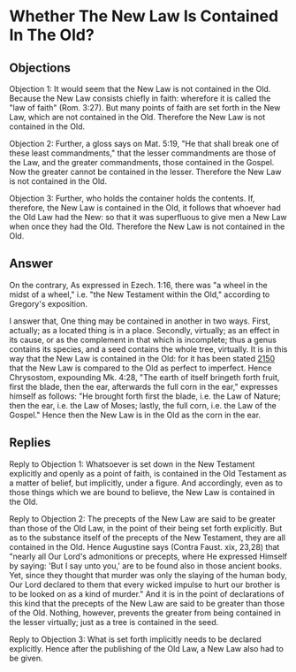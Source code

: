 # Whether The New Law Is Contained In The Old?

## Objections

Objection 1: It would seem that the New Law is not contained in the Old. Because the New Law consists chiefly in faith: wherefore it is called the "law of faith" (Rom. 3:27). But many points of faith are set forth in the New Law, which are not contained in the Old. Therefore the New Law is not contained in the Old.

Objection 2: Further, a gloss says on Mat. 5:19, "He that shall break one of these least commandments," that the lesser commandments are those of the Law, and the greater commandments, those contained in the Gospel. Now the greater cannot be contained in the lesser. Therefore the New Law is not contained in the Old.

Objection 3: Further, who holds the container holds the contents. If, therefore, the New Law is contained in the Old, it follows that whoever had the Old Law had the New: so that it was superfluous to give men a New Law when once they had the Old. Therefore the New Law is not contained in the Old.

## Answer

On the contrary, As expressed in Ezech. 1:16, there was "a wheel in the midst of a wheel," i.e. "the New Testament within the Old," according to Gregory's exposition.

I answer that, One thing may be contained in another in two ways. First, actually; as a located thing is in a place. Secondly, virtually; as an effect in its cause, or as the complement in that which is incomplete; thus a genus contains its species, and a seed contains the whole tree, virtually. It is in this way that the New Law is contained in the Old: for it has been stated [2150](A[1]) that the New Law is compared to the Old as perfect to imperfect. Hence Chrysostom, expounding Mk. 4:28, "The earth of itself bringeth forth fruit, first the blade, then the ear, afterwards the full corn in the ear," expresses himself as follows: "He brought forth first the blade, i.e. the Law of Nature; then the ear, i.e. the Law of Moses; lastly, the full corn, i.e. the Law of the Gospel." Hence then the New Law is in the Old as the corn in the ear.

## Replies

Reply to Objection 1: Whatsoever is set down in the New Testament explicitly and openly as a point of faith, is contained in the Old Testament as a matter of belief, but implicitly, under a figure. And accordingly, even as to those things which we are bound to believe, the New Law is contained in the Old.

Reply to Objection 2: The precepts of the New Law are said to be greater than those of the Old Law, in the point of their being set forth explicitly. But as to the substance itself of the precepts of the New Testament, they are all contained in the Old. Hence Augustine says (Contra Faust. xix, 23,28) that "nearly all Our Lord's admonitions or precepts, where He expressed Himself by saying: 'But I say unto you,' are to be found also in those ancient books. Yet, since they thought that murder was only the slaying of the human body, Our Lord declared to them that every wicked impulse to hurt our brother is to be looked on as a kind of murder." And it is in the point of declarations of this kind that the precepts of the New Law are said to be greater than those of the Old. Nothing, however, prevents the greater from being contained in the lesser virtually; just as a tree is contained in the seed.

Reply to Objection 3: What is set forth implicitly needs to be declared explicitly. Hence after the publishing of the Old Law, a New Law also had to be given.